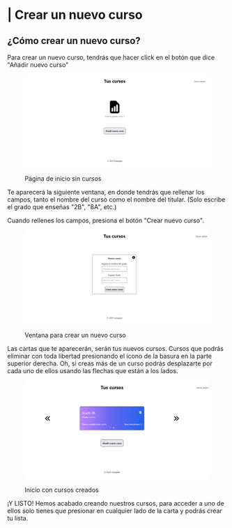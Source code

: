 # | Crear un nuevo curso

## ¿Cómo crear un nuevo curso?

Para crear un nuevo curso, tendrás que hacer  click en el botón que dice "Añadir nuevo curso"

<figure><img src="../../.gitbook/assets/image (20).png" alt=""><figcaption><p>Página de inicio sin cursos</p></figcaption></figure>

Te aparecerá la siguiente ventana, en donde tendrás que rellenar los campos, tanto el nombre del curso como el nombre del titular. (Solo escribe el grado que enseñas "2B", "8A", etc.)

Cuando rellenes los campos, presiona el botón "Crear nuevo curso".&#x20;

<figure><img src="../../.gitbook/assets/image (2).png" alt=""><figcaption><p>Ventana para crear un nuevo curso</p></figcaption></figure>

Las cartas que te aparecerán, serán tus nuevos cursos. Cursos que podrás eliminar con toda libertad presionando el ícono de la basura en la parte superior derecha. Oh, si creas más de un curso podrás desplazarte por cada uno de ellos usando las flechas que están a los lados.

<figure><img src="../../.gitbook/assets/image (22).png" alt=""><figcaption><p>Inicio con cursos creados</p></figcaption></figure>

¡Y LISTO! Hemos acabado creando nuestros cursos, para acceder a uno de ellos solo tienes que presionar en cualquier lado de la carta y podrás crear tu lista.
